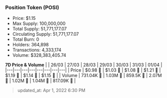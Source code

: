 
  ### Position Token (POSI)
  - Price: $1.15
  - Max Supply: 100,000,000
  - Total Supply: 51,771,177.07
  - Circulating Supply: 51,771,177.07
  - Total Burn: 0
  - Holders: 364,898
  - Transactions: 4,333,174
  - Volume: $328,383,405.74

  **7D Price & Volume**
  | | 26&#x2F;03 | 27&#x2F;03 | 28&#x2F;03 | 29&#x2F;03 | 30&#x2F;03 | 31&#x2F;03 | 01&#x2F;04 |
  |---|---|---|---|---|---|---|---|
  | Price | $0.98 🔻 | $1.03 🚀 | $1.08 🚀 | $1.21 🚀 | $1.19 🔻 | $1.14 🔻 | $1.15 🚀 |
  | Volume | 731.04K 🔻 | 1.03M 🚀 | 859.5K 🔻 | 2.07M 🚀 | 1.02M 🔻 | 1.04M 🚀 | 817.09K 🔻 |

  > updated_at: Apr 1, 2022 6:30 PM
